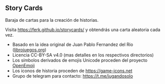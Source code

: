 
## Story Cards

Baraja de cartas para la creación de historias.

Visita https://ferk.github.io/storycards/ y obtendrás una carta aleatoria cada vez.


* Basado en la idea original de Juan Pablo Fernandez del Rio ([librojuegos.org](https://librojuegos.org/))
* Licencia CC-BY-SA v4.0 (mas detalles en los respectivos directorios)
* Los símbolos derivados de emojis Unicode proceden del proyecto [OpenEmoji](https://openmoji.org/)
* Los iconos de historia proceden de https://game-icons.net
* Grupo de telegram para contacto: https://t.me/jugandosolo

